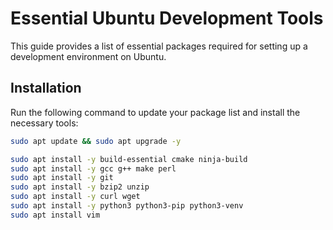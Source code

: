 # Essential Ubuntu Development Tools  

This guide provides a list of essential packages required for setting up a development environment on Ubuntu.  

## Installation  

Run the following command to update your package list and install the necessary tools:  

```bash
sudo apt update && sudo apt upgrade -y

sudo apt install -y build-essential cmake ninja-build 
sudo apt install -y gcc g++ make perl 
sudo apt install -y git 
sudo apt install -y bzip2 unzip 
sudo apt install -y curl wget 
sudo apt install -y python3 python3-pip python3-venv 
sudo apt install vim
```
